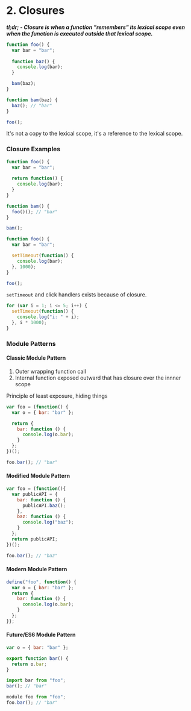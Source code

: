 # 2. Closures

**_tl;dr; - Closure is when a function "remembers" its lexical scope even when the function is executed outside that lexical scope._**

```js
function foo() {
  var bar = "bar";
  
  function baz() {
    console.log(bar);
  }

  bam(baz);
}

function bam(baz) {
  baz(); // "bar"
}

foo();
```

It's not a copy to the lexical scope, it's a reference to the lexical scope.

### Closure Examples

```js
function foo() {
  var bar = "bar";
  
  return function() {
    console.log(bar);
  }
}

function bam() {
  foo()(); // "bar"
}

bam();
```

```js
function foo() {
  var bar = "bar";

  setTimeout(function() {
    console.log(bar);
  }, 1000);
}

foo();
```

`setTimeout` and click handlers exists because of closure.

```js
for (var i = 1; i <= 5; i++) {
  setTimeout(function() {
    console.log("i: " + i);
  }, i * 1000);
}
```

### Module Patterns

#### Classic Module Pattern

1. Outer wrapping function call
2. Internal function exposed outward that has closure over the innner scope

Principle of least exposure, hiding things

```js
var foo = (function() {
  var o = { bar: "bar" };

  return {
    bar: function () {
      console.log(o.bar);
    }
  };
})();

foo.bar(); // "bar"
```

#### Modified Module Pattern

```js
var foo = (function(){
  var publicAPI = {
    bar: function () {
      publicAPI.baz();
    },
    baz: function () {
      console.log("baz");
    }
  };
  return publicAPI;
})();

foo.bar(); // "baz"
```

#### Modern Module Pattern

```js
define("foo", function() {
  var o = { bar: "bar" };
  return {
    bar: function () {
      console.log(o.bar);
    }
  };
}};
```

#### Future/ES6 Module Pattern

```js
var o = { bar: "bar" };

export function bar() {
  return o.bar;
}
```

```js
import bar from "foo";
bar(); // "bar"

module foo from "foo";
foo.bar(); // "bar"
```
